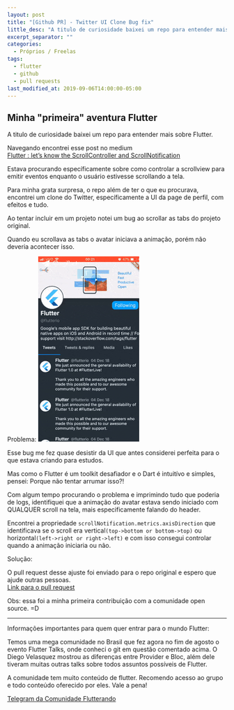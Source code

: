 ```yaml
---
layout: post
title: "[Github PR] - Twitter UI Clone Bug fix"
little_desc: "A titulo de curiosidade baixei um repo para entender mais sobre flutter..."
excerpt_separator: ""
categories:
  - Próprios / Freelas
tags:
  - flutter
  - github
  - pull requests
last_modified_at: 2019-09-06T14:00:00-05:00
---
```


## Minha "primeira" aventura Flutter

A titulo de curiosidade baixei um repo para entender mais sobre Flutter. 

Navegando encontrei esse post no medium<br>
<a href="https://medium.com/@diegoveloper/flutter-lets-know-the-scrollcontroller-and-scrollnotification-652b2685a4ac" target="_blank">Flutter : let’s know the ScrollController and ScrollNotification</a>


Estava procurando específicamente sobre como controlar a scrollview para emitir eventos enquanto o usuário estivesse scrollando a tela.

Para minha grata surpresa, o repo além de ter o que eu procurava, encontrei um clone do Twitter, específicamente a UI da page de perfil, com efeitos e tudo.

Ao tentar incluir em um projeto notei um bug ao scrollar as tabs do projeto original. 

Quando eu scrollava as tabs o avatar iniciava a animação, porém não deveria acontecer isso.

Problema:
<img src="assets/videos/bug-scrolling-tabs.gif" alt="">

Esse bug me fez quase desistir da UI que antes considerei perfeita para o que estava criando para estudos.

Mas como o Flutter é um toolkit desafiador e o Dart é intuitívo e simples, pensei: Porque não tentar arrumar isso?!

Com algum tempo procurando o problema e imprimindo tudo que poderia de logs, identifiquei que a animação do avatar estava sendo iniciado com QUALQUER scroll na tela, mais especificamente falando do header.

Encontrei a propriedade `scrollNotification.metrics.axisDirection` que identificava se o scroll era vertical`(top->bottom or bottom->top)` ou horizontal`(left->right or right->left)` e com isso consegui controlar quando a animação iniciaria ou não.

Solução:
<img src="assets/videos/bug-fixed-scroll-tabs.gif" alt="">

O pull request desse ajuste foi enviado para o repo original e espero que ajude outras pessoas.<br>
<a href="https://github.com/diegoveloper/flutter-samples/pull/11" target="_blank">Link para o pull request</a>


Obs: essa foi a minha primeira contribuição com a comunidade open source. =D

---

Informações importantes para quem quer entrar para o mundo Flutter:

Temos uma mega comunidade no Brasil que fez agora no fim de agosto o evento Flutter Talks, onde conheci o git em questão comentado acima. O Diego Velasquez mostrou as diferenças entre Provider e Bloc, além dele tiveram muitas outras talks sobre todos assuntos possíveis de Flutter.

A comunidade tem muito conteúdo de flutter. Recomendo acesso ao grupo e todo conteúdo oferecido por eles. Vale a pena!

<a href="https://t.me/flutterando" target="_blank">Telegram da Comunidade Flutterando</a>
